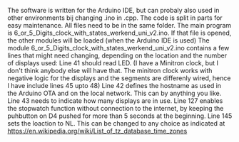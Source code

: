 The software is written for the Arduino IDE, but can probaly also used in other environments bij changing .ino in .cpp.
The code is split in parts for easy maintenance. All files need to be in the same folder. The main program is 6_or_5_Digits_clock_with_states_werkend_uni_v2.ino. If that file is opened, the other modules will be loaded (when the Arduino IDE is used)
The module 6_or_5_Digits_clock_with_states_werkend_uni_v2.ino contains a few lines that might need changing, depending on the location and the number of displays used:
Line 41 should read LED. (I have a Minitron clock, but I don't think anybody else will have that. The minitron clock works with negative logic for the displays and the segments are differenly wired, hence I have include lines 45 upto 48)
Line 42 defines the hostname as used in the Arduino OTA and on the local network. This can by anything you like.
Line 43 needs to indicate how many displays are in use.
Line 127 enables the stopwatch function without connection to the internet, by keeping the puhbutton on D4 pushed for more than 5 seconds at the beginning.
Line 145 sets the loaction to NL. This can be changed to any choice as indicated at <https://en.wikipedia.org/wiki/List_of_tz_database_time_zones>

